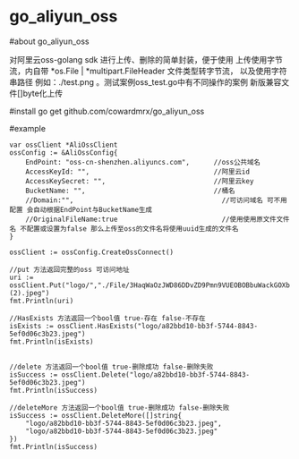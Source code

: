 # go_aliyun_oss

#about go_aliyun_oss

对阿里云oss-golang sdk 进行上传、删除的简单封装，便于使用
上传使用字节流，内自带 *os.File | *multipart.FileHeader 文件类型转字节流，
以及使用字符串路径 例如：./test.png 。测试案例oss_test.go中有不同操作的案例
新版兼容文件[]byte化上传

#install 
go get github.com/cowardmrx/go_aliyun_oss

#example

    var ossClient *AliOssClient
	ossConfig := &AliOssConfig{
		EndPoint: "oss-cn-shenzhen.aliyuncs.com",      //oss公共域名
		AccessKeyId: "",                               //阿里云id
		AccessKeySecret: "",                           //阿里云key
		BucketName: "",                                //桶名
		//Domain:"",                                     //可访问域名 可不用配置 会自动根据EndPoint与BucketName生成
		//OriginalFileName:true                          //使用使用原文件文件名 不配置或设置为false 那么上传至oss的文件名将使用uuid生成的文件名
	}

	ossClient := ossConfig.CreateOssConnect()
    
    //put 方法返回完整的oss 可访问地址
	uri := ossClient.Put("logo/","./File/3HaqWaOzJWD86DDvZD9Pmn9VUEOBOBbuWackGOXb (2).jpeg")
    fmt.Println(uri)

    //HasExists 方法返回一个bool值 true-存在 false-不存在
    isExists := ossClient.HasExists("logo/a82bbd10-bb3f-5744-8843-5ef0d06c3b23.jpeg")
    fmt.Println(isExists)
    
    
    //delete 方法返回一个bool值 true-删除成功 false-删除失败
    isSuccess := ossClient.Delete("logo/a82bbd10-bb3f-5744-8843-5ef0d06c3b23.jpeg")
    fmt.Println(isSuccess)
    
    //deleteMore 方法返回一个bool值 true-删除成功 false-删除失败
    isSuccess := ossClient.DeleteMore([]string{
        "logo/a82bbd10-bb3f-5744-8843-5ef0d06c3b23.jpeg",
        "logo/a82bbd10-bb3f-5744-8843-5ef0d06c3b23.jpeg"
    })
    fmt.Println(isSuccess)
	



